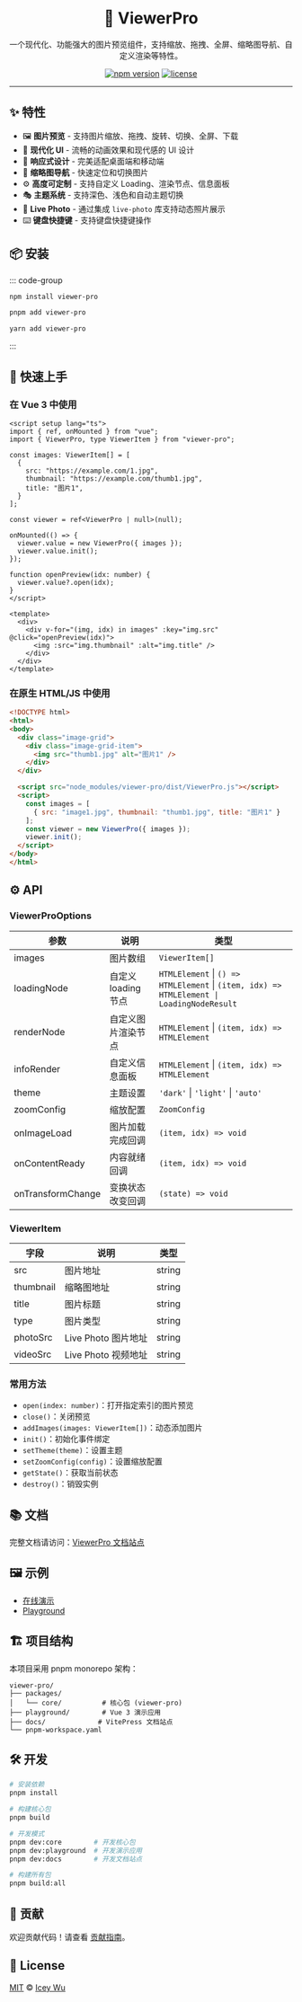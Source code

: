 <h1 align="center">🚀 ViewerPro</h1>
<p align="center">一个现代化、功能强大的图片预览组件，支持缩放、拖拽、全屏、缩略图导航、自定义渲染等特性。</p>

<p align="center">
  <a href="https://www.npmjs.com/package/viewer-pro"><img src="https://img.shields.io/npm/v/viewer-pro.svg" alt="npm version"></a>
  <a href="https://github.com/iceywu/viewer-pro/blob/main/LICENSE"><img src="https://img.shields.io/npm/l/viewer-pro.svg" alt="license"></a>
</p>

---

## ✨ 特性

- 🖼️ **图片预览** - 支持图片缩放、拖拽、旋转、切换、全屏、下载
- 🎨 **现代化 UI** - 流畅的动画效果和现代感的 UI 设计
- 📱 **响应式设计** - 完美适配桌面端和移动端
- 🎯 **缩略图导航** - 快速定位和切换图片
- ⚙️ **高度可定制** - 支持自定义 Loading、渲染节点、信息面板
- 🎭 **主题系统** - 支持深色、浅色和自动主题切换
- 📸 **Live Photo** - 通过集成 `live-photo` 库支持动态照片展示
- ⌨️ **键盘快捷键** - 支持键盘快捷键操作

## 📦 安装

::: code-group

```bash [npm]
npm install viewer-pro
```

```bash [pnpm]
pnpm add viewer-pro
```

```bash [yarn]
yarn add viewer-pro
```

:::

## 🚀 快速上手

### 在 Vue 3 中使用

```vue
<script setup lang="ts">
import { ref, onMounted } from "vue";
import { ViewerPro, type ViewerItem } from "viewer-pro";

const images: ViewerItem[] = [
  {
    src: "https://example.com/1.jpg",
    thumbnail: "https://example.com/thumb1.jpg",
    title: "图片1",
  }
];

const viewer = ref<ViewerPro | null>(null);

onMounted(() => {
  viewer.value = new ViewerPro({ images });
  viewer.value.init();
});

function openPreview(idx: number) {
  viewer.value?.open(idx);
}
</script>

<template>
  <div>
    <div v-for="(img, idx) in images" :key="img.src" @click="openPreview(idx)">
      <img :src="img.thumbnail" :alt="img.title" />
    </div>
  </div>
</template>
```

### 在原生 HTML/JS 中使用

```html
<!DOCTYPE html>
<html>
<body>
  <div class="image-grid">
    <div class="image-grid-item">
      <img src="thumb1.jpg" alt="图片1" />
    </div>
  </div>

  <script src="node_modules/viewer-pro/dist/ViewerPro.js"></script>
  <script>
    const images = [
      { src: "image1.jpg", thumbnail: "thumb1.jpg", title: "图片1" }
    ];
    const viewer = new ViewerPro({ images });
    viewer.init();
  </script>
</body>
</html>
```

## ⚙️ API

### ViewerProOptions

| 参数           | 说明                         | 类型                                        |
| -------------- | ---------------------------- | ------------------------------------------- |
| images         | 图片数组                      | `ViewerItem[]`                                |
| loadingNode    | 自定义 loading 节点           | `HTMLElement` \| `() => HTMLElement` \| `(item, idx) => HTMLElement \| LoadingNodeResult`        |
| renderNode     | 自定义图片渲染节点            | `HTMLElement` \| `(item, idx) => HTMLElement` |
| infoRender     | 自定义信息面板                | `HTMLElement` \| `(item, idx) => HTMLElement` |
| theme          | 主题设置                      | `'dark'` \| `'light'` \| `'auto'`           |
| zoomConfig     | 缩放配置                      | `ZoomConfig`                                |
| onImageLoad    | 图片加载完成回调              | `(item, idx) => void`                       |
| onContentReady | 内容就绪回调                  | `(item, idx) => void`                       |
| onTransformChange | 变换状态改变回调           | `(state) => void`                           |

### ViewerItem

| 字段      | 说明         | 类型     |
| --------- | ------------ | -------- |
| src       | 图片地址     | string   |
| thumbnail | 缩略图地址   | string   |
| title     | 图片标题     | string   |
| type      | 图片类型     | string   |
| photoSrc  | Live Photo 图片地址 | string |
| videoSrc  | Live Photo 视频地址 | string |

### 常用方法

- `open(index: number)`：打开指定索引的图片预览
- `close()`：关闭预览
- `addImages(images: ViewerItem[])`：动态添加图片
- `init()`：初始化事件绑定
- `setTheme(theme)`：设置主题
- `setZoomConfig(config)`：设置缩放配置
- `getState()`：获取当前状态
- `destroy()`：销毁实例

## 📚 文档

完整文档请访问：[ViewerPro 文档站点](https://viewer-pro.netlify.app/)

## 🖼️ 示例

- [在线演示](https://viewer-pro.netlify.app/demos/basic)
- [Playground](./playground)

## 🏗️ 项目结构

本项目采用 pnpm monorepo 架构：

```
viewer-pro/
├── packages/
│   └── core/          # 核心包 (viewer-pro)
├── playground/        # Vue 3 演示应用
├── docs/             # VitePress 文档站点
└── pnpm-workspace.yaml
```

## 🛠️ 开发

```bash
# 安装依赖
pnpm install

# 构建核心包
pnpm build

# 开发模式
pnpm dev:core        # 开发核心包
pnpm dev:playground  # 开发演示应用
pnpm dev:docs        # 开发文档站点

# 构建所有包
pnpm build:all
```

## 🤝 贡献

欢迎贡献代码！请查看 [贡献指南](CONTRIBUTING.md)。

## 📝 License

[MIT](LICENSE) © [Icey Wu](https://github.com/iceywu)